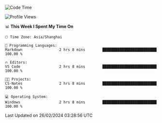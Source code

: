<!--START_SECTION:waka-->
![Code Time](http://img.shields.io/badge/Code%20Time-1%2C516%20hrs%2031%20mins-blue)

![Profile Views](http://img.shields.io/badge/Profile%20Views-0-blue)

📊 **This Week I Spent My Time On** 

```text
🕑︎ Time Zone: Asia/Shanghai

💬 Programming Languages: 
Markdown                 2 hrs 8 mins        █████████████████████████   100.00 % 

🔥 Editors: 
VS Code                  2 hrs 8 mins        █████████████████████████   100.00 % 

🐱‍💻 Projects: 
CS-Notes                 2 hrs 8 mins        █████████████████████████   100.00 % 

💻 Operating System: 
Windows                  2 hrs 8 mins        █████████████████████████   100.00 % 
```


 Last Updated on 26/02/2024 03:28:56 UTC
<!--END_SECTION:waka-->